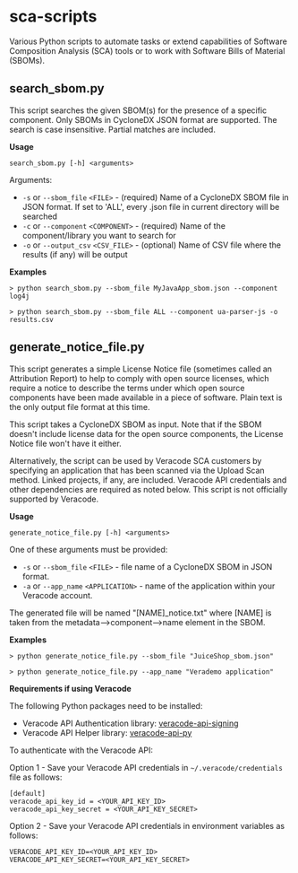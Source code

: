 # sca-scripts
Various Python scripts to automate tasks or extend capabilities of Software Composition Analysis (SCA) tools or to work with Software Bills of Material (SBOMs).

## search_sbom.py ##
This script searches the given SBOM(s) for the presence of a specific component. Only SBOMs in CycloneDX JSON format are supported. The search is case insensitive. Partial matches are included.

**Usage**

`search_sbom.py [-h] <arguments>`

Arguments:
* `-s` or `--sbom_file` `<FILE>` - (required) Name of a CycloneDX SBOM file in JSON format. If set to 'ALL', every .json file in current directory will be searched
* `-c` or `--component` `<COMPONENT>` - (required) Name of the component/library you want to search for
* `-o` or `--output_csv` `<CSV_FILE>` - (optional) Name of CSV file where the results (if any) will be output

**Examples**
```
> python search_sbom.py --sbom_file MyJavaApp_sbom.json --component log4j
```
```
> python search_sbom.py --sbom_file ALL --component ua-parser-js -o results.csv
```
## generate_notice_file.py ##
This script generates a simple License Notice file (sometimes called an Attribution Report) to help to comply with open source licenses, which require a notice to describe the terms under which open source components have been made available in a piece of software. Plain text is the only output file format at this time.

This script takes a CycloneDX SBOM as input. Note that if the SBOM doesn't include license data for the open source components, the License Notice file won't have it either.

Alternatively, the script can be used by Veracode SCA customers by specifying an application that has been scanned via the Upload Scan method. Linked projects, if any, are included. Veracode API credentials and other dependencies are required as noted below. This script is not officially supported by Veracode.

**Usage**

`generate_notice_file.py [-h] <arguments>`

One of these arguments must be provided:
* `-s` or `--sbom_file` `<FILE>` - file name of a CycloneDX SBOM in JSON format.
* `-a` or `--app_name` `<APPLICATION>` - name of the application within your Veracode account.

The generated file will be named "[NAME]_notice.txt" where [NAME] is taken from the metadata--\>component--\>name element in the SBOM.

**Examples**
```
> python generate_notice_file.py --sbom_file "JuiceShop_sbom.json"
```
```
> python generate_notice_file.py --app_name "Verademo application"
```

**Requirements if using Veracode**

The following Python packages need to be installed:

* Veracode API Authentication library: [veracode-api-signing](https://pypi.org/project/veracode-api-signing/)
* Veracode API Helper library:  [veracode-api-py](https://pypi.org/project/veracode-api-py/)

To authenticate with the Veracode API:

Option 1 - Save your Veracode API credentials in `~/.veracode/credentials` file as follows:

    [default]
    veracode_api_key_id = <YOUR_API_KEY_ID>
    veracode_api_key_secret = <YOUR_API_KEY_SECRET>

Option 2 - Save your Veracode API credentials in environment variables as follows:

    VERACODE_API_KEY_ID=<YOUR_API_KEY_ID>
    VERACODE_API_KEY_SECRET=<YOUR_API_KEY_SECRET>

